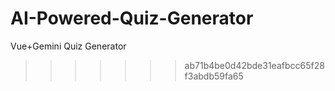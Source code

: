 
# AI-Powered-Quiz-Generator
Vue+Gemini Quiz Generator
>>>>>>> ab71b4be0d42bde31eafbcc65f28f3abdb59fa65

